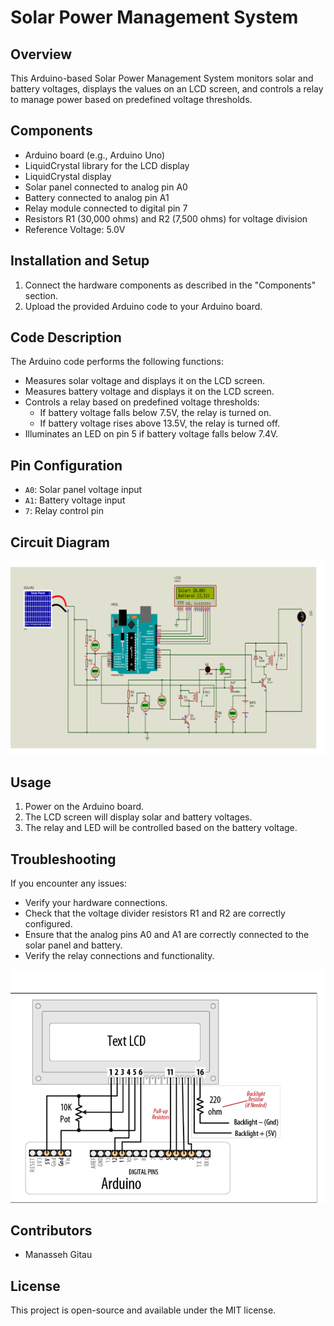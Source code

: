 # Solar Power Management System

## Overview

This Arduino-based Solar Power Management System monitors solar and battery voltages, displays the values on an LCD screen, and controls a relay to manage power based on predefined voltage thresholds.

## Components

- Arduino board (e.g., Arduino Uno)
- LiquidCrystal library for the LCD display
- LiquidCrystal display
- Solar panel connected to analog pin A0
- Battery connected to analog pin A1
- Relay module connected to digital pin 7
- Resistors R1 (30,000 ohms) and R2 (7,500 ohms) for voltage division
- Reference Voltage: 5.0V

## Installation and Setup

1. Connect the hardware components as described in the "Components" section.
2. Upload the provided Arduino code to your Arduino board.

## Code Description

The Arduino code performs the following functions:

- Measures solar voltage and displays it on the LCD screen.
- Measures battery voltage and displays it on the LCD screen.
- Controls a relay based on predefined voltage thresholds:
  - If battery voltage falls below 7.5V, the relay is turned on.
  - If battery voltage rises above 13.5V, the relay is turned off.
- Illuminates an LED on pin 5 if battery voltage falls below 7.4V.

## Pin Configuration

- `A0`: Solar panel voltage input
- `A1`: Battery voltage input
- `7`: Relay control pin

## Circuit Diagram

![Circuit Diagram](circuit-diagram/Screenshot%20from%202023-09-06%2017-14-09.png)

## Usage

1. Power on the Arduino board.
2. The LCD screen will display solar and battery voltages.
3. The relay and LED will be controlled based on the battery voltage.

## Troubleshooting

If you encounter any issues:

- Verify your hardware connections.
- Check that the voltage divider resistors R1 and R2 are correctly configured.
- Ensure that the analog pins A0 and A1 are correctly connected to the solar panel and battery.
- Verify the relay connections and functionality.

![image for lcd hardware configuration](circuit-diagram/Screenshot%20from%202023-09-06%2016-26-00.png)

## Contributors

- Manasseh Gitau

## License

This project is open-source and available under the MIT license.
